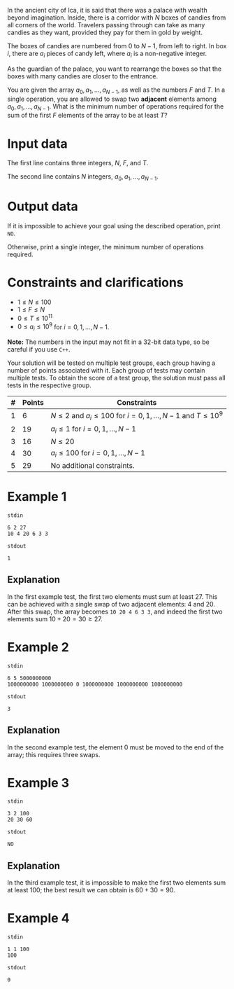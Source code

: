In the ancient city of Ica, it is said that there was a palace with wealth beyond imagination. Inside, there is a corridor with $N$ boxes of candies from all corners of the world. Travelers passing through can take as many candies as they want, provided they pay for them in gold by weight.

The boxes of candies are numbered from $0$ to $N - 1$, from left to right. In box $i$, there are $a_i$ pieces of candy left, where $a_i$ is a non-negative integer.

As the guardian of the palace, you want to rearrange the boxes so that the boxes with many candies are closer to the entrance.

You are given the array $a_0, a_1, \ldots, a_{N - 1}$, as well as the numbers $F$ and $T$. In a single operation, you are allowed to swap two **adjacent** elements among $a_0, a_1, \ldots, a_{N - 1}$. What is the minimum number of operations required for the sum of the first $F$ elements of the array to be at least $T$?

# Input data

The first line contains three integers, $N$, $F$, and $T$.

The second line contains $N$ integers, $a_0, a_1, \ldots, a_{N - 1}$.

# Output data

If it is impossible to achieve your goal using the described operation, print `NO`.

Otherwise, print a single integer, the minimum number of operations required.

# Constraints and clarifications

* $1 \leq N \leq 100$
* $1 \leq F \leq N$
* $0 \leq T \leq 10^{11}$
* $0 \leq a_i \leq 10^9$ for $i = 0, 1, ..., N - 1$.

**Note:** The numbers in the input may not fit in a $32$-bit data type, so be careful if you use `C++`.

Your solution will be tested on multiple test groups, each group having a number of points associated with it. Each group of tests may contain multiple tests. To obtain the score of a test group, the solution must pass all tests in the respective group.

| # | Points | Constraints          |
| - | ------- | ------------------- |
| 1 | 6       | $N \leq 2$ and $a_i \leq 100$ for $i = 0, 1, \ldots, N - 1$ and $T \leq 10^9$|
| 2 | 19      | $a_i \leq 1$ for $i = 0, 1, \ldots, N - 1$      |
| 3 | 16      | $N \leq 20$    |
| 4 | 30      | $a_i \leq 100$ for $i = 0, 1, \ldots, N - 1$    |
| 5 | 29      | No additional constraints.      |

# Example 1

`stdin`
```
6 2 27
10 4 20 6 3 3
```

`stdout`
```
1
```

## Explanation

In the first example test, the first two elements must sum at least $27$. This can be achieved with a single swap of two adjacent elements: $4$ and $20$. After this swap, the array becomes `10 20 4 6 3 3`, and indeed the first two elements sum $10 + 20 = 30 \geq 27$.

# Example 2

`stdin`
```
6 5 5000000000
1000000000 1000000000 0 1000000000 1000000000 1000000000
```

`stdout`
```
3
```

## Explanation

In the second example test, the element $0$ must be moved to the end of the array; this requires three swaps.

# Example 3

`stdin`
```
3 2 100
20 30 60
```

`stdout`
```
NO
```

## Explanation

In the third example test, it is impossible to make the first two elements sum at least $100$; the best result we can obtain is $60 + 30 = 90$.

# Example 4

`stdin`
```
1 1 100
100
```

`stdout`
```
0
